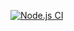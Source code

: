[![Node.js CI](https://github.com/DRC-COVID19/atelier-testing/actions/workflows/ci.js.yml/badge.svg)](https://github.com/DRC-COVID19/atelier-testing/actions/workflows/ci.js.yml)
